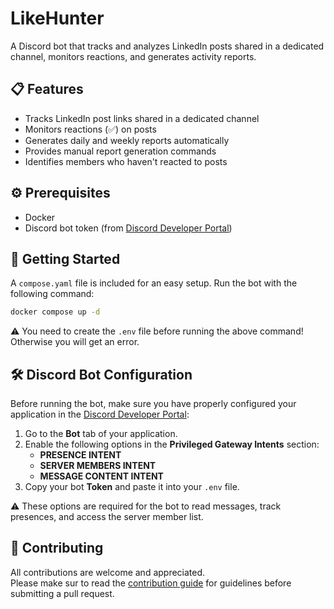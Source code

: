 # LikeHunter
A Discord bot that tracks and analyzes LinkedIn posts shared in a dedicated channel, monitors reactions, and generates activity reports.

## 📋 Features
- Tracks LinkedIn post links shared in a dedicated channel
- Monitors reactions (✅) on posts
- Generates daily and weekly reports automatically
- Provides manual report generation commands
- Identifies members who haven't reacted to posts

## ⚙️ Prerequisites
- Docker
- Discord bot token (from [Discord Developer Portal](https://discord.com/developers/applications))

## 🚀 Getting Started
A ``compose.yaml`` file is included for an easy setup.
Run the bot with the following command:
```bash
docker compose up -d
```
⚠️ You need to create the ``.env`` file before running the above command!
Otherwise you will get an error.

## 🛠️ Discord Bot Configuration
Before running the bot, make sure you have properly configured your application in the [Discord Developer Portal](https://discord.com/developers/applications):

1. Go to the **Bot** tab of your application.
2. Enable the following options in the **Privileged Gateway Intents** section:
   - **PRESENCE INTENT**
   - **SERVER MEMBERS INTENT**
   - **MESSAGE CONTENT INTENT**
3. Copy your bot **Token** and paste it into your `.env` file.

⚠️ These options are required for the bot to read messages, track presences, and access the server member list.

## 🤝 Contributing
All contributions are welcome and appreciated.  
Please make sur to read the [contribution guide](https://github.com/nadmax/likeHunter/blob/master/CONTRIBUTING.md) for guidelines before submitting a pull request.